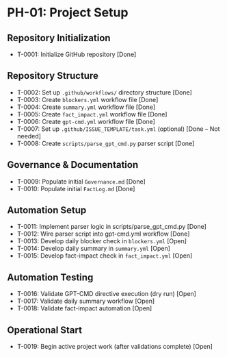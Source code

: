 # PH-01: Project Setup

## Repository Initialization
- T-0001: Initialize GitHub repository [Done]

## Repository Structure
- T-0002: Set up `.github/workflows/` directory structure [Done]
- T-0003: Create `blockers.yml` workflow file [Done]
- T-0004: Create `summary.yml` workflow file [Done]
- T-0005: Create `fact_impact.yml` workflow file [Done]
- T-0006: Create `gpt-cmd.yml` workflow file [Done]
- T-0007: Set up `.github/ISSUE_TEMPLATE/task.yml` (optional) [Done – Not needed]
- T-0008: Create `scripts/parse_gpt_cmd.py` parser script [Done]

## Governance & Documentation
- T-0009: Populate initial `Governance.md` [Done]
- T-0010: Populate initial `FactLog.md` [Done]

## Automation Setup
- T-0011: Implement parser logic in scripts/parse_gpt_cmd.py [Done]
- T-0012: Wire parser script into gpt-cmd.yml workflow [Done]
- T-0013: Develop daily blocker check in `blockers.yml` [Open]
- T-0014: Develop daily summary in `summary.yml` [Open]
- T-0015: Develop fact-impact check in `fact_impact.yml` [Open]

## Automation Testing
- T-0016: Validate GPT-CMD directive execution (dry run) [Open]
- T-0017: Validate daily summary workflow [Open]
- T-0018: Validate fact-impact automation [Open]

## Operational Start
- T-0019: Begin active project work (after validations complete) [Open]
